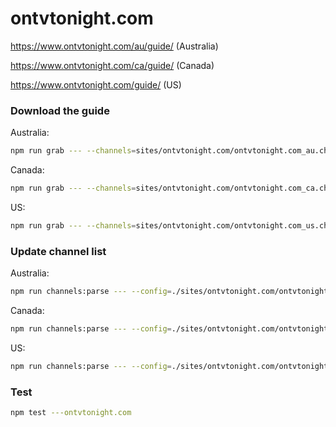 # ontvtonight.com

https://www.ontvtonight.com/au/guide/ (Australia)

https://www.ontvtonight.com/ca/guide/ (Canada)

https://www.ontvtonight.com/guide/ (US)

### Download the guide

Australia:

```sh
npm run grab --- --channels=sites/ontvtonight.com/ontvtonight.com_au.channels.xml
```

Canada:

```sh
npm run grab --- --channels=sites/ontvtonight.com/ontvtonight.com_ca.channels.xml
```

US:

```sh
npm run grab --- --channels=sites/ontvtonight.com/ontvtonight.com_us.channels.xml
```

### Update channel list

Australia:

```sh
npm run channels:parse --- --config=./sites/ontvtonight.com/ontvtonight.com.config.js --output=./sites/ontvtonight.com/ontvtonight.com_au.channels.xml --set=country:au
```

Canada:

```sh
npm run channels:parse --- --config=./sites/ontvtonight.com/ontvtonight.com.config.js --output=./sites/ontvtonight.com/ontvtonight.com_ca.channels.xml --set=country:ca
```

US:

```sh
npm run channels:parse --- --config=./sites/ontvtonight.com/ontvtonight.com.config.js --output=./sites/ontvtonight.com/ontvtonight.com_us.channels.xml --set=country:us
```

### Test

```sh
npm test ---ontvtonight.com
```
